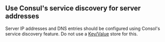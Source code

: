 ## Use Consul's service discovery for server addresses

Server IP addresses and DNS entries should be configured using Consol's service discovery feature. Do not use a [Key/Value](key-value.md) store for this.